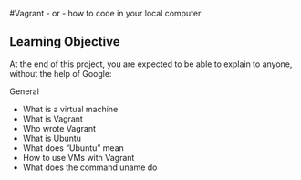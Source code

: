 #Vagrant - or - how to code in your local computer

## Learning Objective
At the end of this project, you are expected to be able to explain to anyone, without the help of Google:

General
* What is a virtual machine
* What is Vagrant
* Who wrote Vagrant
* What is Ubuntu
* What does “Ubuntu” mean
* How to use VMs with Vagrant
* What does the command uname do

